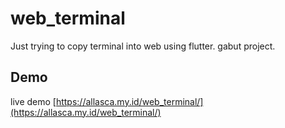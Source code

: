 
# web_terminal

Just trying to copy terminal into web using flutter. gabut project.


## Demo

live demo [https://allasca.my.id/web_terminal/](https://allasca.my.id/web_terminal/)

